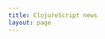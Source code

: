 ```yaml
---
title: ClojureScript news
layout: page
---
```


<div id="ContentGemsWidget"></div>

<script>
window.ContentGemsWidgetOptions = {
  feed_id: '4AYd8pMfVu0dwwxrMNYP',
  hostname: 'http://assets.contentgems.com.s3.amazonaws.com/'
}

!function(){function t(){var t=a.createElement("script");t.type="text/javascript",t.async=!0,t.src="http://assets.contentgems.com.s3.amazonaws.com/website-widget/1.0.0/website-widget.js";var e=a.getElementsByTagName("script")[0];e.parentNode.insertBefore(t,e)}var e=window,a=document;e.attachEvent?e.attachEvent("onload",t):e.addEventListener("load",t,!1)}();
</script>
